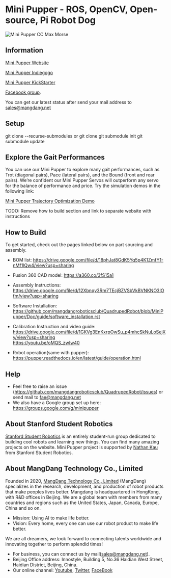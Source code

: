 # Mini Pupper - ROS, OpenCV, Open-source, Pi Robot Dog
![Mini Pupper CC Max Morse](img/MiniPupper.png)

## Information

[Mini Pupper Website](https://www.mangdang.net/minipupper/)

[Mini Pupper Indiegogo](https://www.indiegogo.com/projects/mini-pupper-open-source-ros-robot-dog-kit#/)

[Mini Pupper KickStarter](https://www.kickstarter.com/projects/336477435/mini-pupper-open-sourceros-robot-dog-kit)

[Facebook group](https://www.facebook.com/groups/519009562699751).

You can get our latest status after send your mail address to sales@mangdang.net  

## Setup

git clone --recurse-submodules <repo>
or 
git clone <repo>
git submodule init
git submodule update

## Explore the Gait Performances
You can use our Mini Pupper to explore many gait performances, such as Trot (diagonal pairs), Pace (lateral 
pairs), and the Bound (front and rear pairs). We’re confident our Mini Pupper Servos will outperform any servo 
for the balance of performance and price.
Try the simulation demos in the following link:

[Mini Pupper Trajectory Optimization Demo](https://github.com/mayataka/mini_pupper_trajopt)

TODO: Remove how to build section and link to separate website with instructions
## How to Build 
To get started, check out the pages linked below on part sourcing and assembly.  
- BOM list: https://drive.google.com/file/d/18phJat8GdK5Yq5p4K1ZmfY1-nMf1lQw4/view?usp=sharing
- Fusion 360 CAD model: https://a360.co/3fS15a1
- Assembly Instructions: https://drive.google.com/file/d/12Xbnqv3Rm7TEcjBZVSbVkBVNKNO3IOfm/view?usp=sharing

- Software Installation: https://github.com/mangdangroboticsclub/QuadrupedRobot/blob/MiniPupper/Doc/guide/software_installation.rst
- Calibration Instruction and video guide: 
   https://drive.google.com/file/d/1GKVg3EnKxrpOwSu_p4mhcSkNuLoSejXy/view?usp=sharing    
   https://youtu.be/oMQS_zwIw40
- Robot operation(same with pupper): https://pupper.readthedocs.io/en/latest/guide/operation.html

## Help
- Feel free to raise an issue (https://github.com/mangdangroboticsclub/QuadrupedRobot/issues) or send mail to fae@mangdang.net
- We also have a Google group set up here: https://groups.google.com/g/minipupper

## About Stanford Student Robotics
[Stanford Student Robotics](https://stanfordstudentrobotics.org/) is an entirely student-run group dedicated to 
building cool robots and learning new things. You can find many amazing projects on the website. Mini Pupper 
project is supported by [Nathan Kau](https://github.com/stanfordroboticsclub/StanfordQuadruped) from Stanford 
Student Robotics.

## About MangDang Technology Co., Limited
Founded in 2020, [MangDang Technology Co., Limited](https://www.mangdang.net/) (MangDang) specializes in the 
research, development, and production of robot products that make peoples lives better. Mangdang is 
headquartered in HongKong, with R&D offices in Beijing. We are a global team with members from many countries 
and regions such as the United States, Japan, Canada, Europe, China and so on.
- Mission: Using AI to make life better.
- Vision: Every home, every one can use our robot product to make life better.

We are all dreamers, we look forward to connecting talents worldwide and innovating together to perform splendid
 times! 
- For business, you can connect us by mail(sales@mangdang.net).
- Beijing Office address: Innostyle, Building 5, No.36 Haidian West Street, Haidian District, Beijing, China.
- Our online channel: [Youtube](https://www.youtube.com/channel/UCqHWYGXmnoO7VWHmENje3ug/featured), [Twitter](https://twitter.com/LeggedRobot), [FaceBook](https://www.facebook.com/afreez.gan/) 
